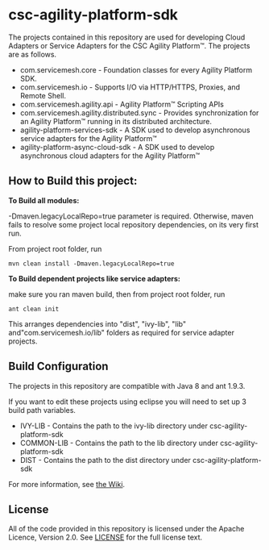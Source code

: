 # csc-agility-platform-sdk
The projects contained in this repository are used for developing Cloud Adapters or Service Adapters for the CSC Agility Platform&trade;. The projects are as follows.
* com.servicemesh.core - Foundation classes for every Agility Platform SDK.
* com.servicemesh.io - Supports I/O via HTTP/HTTPS, Proxies, and Remote Shell.
* com.servicemesh.agility.api - Agility Platform&trade; Scripting APIs
* com.servicemesh.agility.distributed.sync - Provides synchronization for an Agility Platform&trade; running in its distributed architecture.
* agility-platform-services-sdk - A SDK used to develop asynchronous service adapters for the Agility Platform&trade;
* agility-platform-async-cloud-sdk - A SDK used to develop asynchronous cloud adapters for the Agility Platform&trade;

## How to Build this project:

**To Build all modules:**

-Dmaven.legacyLocalRepo=true parameter is required. Otherwise, maven fails to resolve some project local repository dependencies, on its very first run.

From project root folder, run

<code>mvn clean install -Dmaven.legacyLocalRepo=true</code>

**To Build dependent projects like service adapters:**

make sure you ran maven build, then from project root folder, run

<code>ant clean init</code>

This arranges dependencies into "dist", "ivy-lib", "lib" and"com.servicemesh.io/lib" folders as required for service adapter projects.


## Build Configuration

The projects in this repository are compatible with Java 8 and ant 1.9.3.

If you want to edit these projects using eclipse you will need to set up 3 build path variables.
* IVY-LIB - Contains the path to the ivy-lib directory under csc-agility-platform-sdk
* COMMON-LIB - Contains the path to the lib directory under csc-agility-platform-sdk
* DIST - Contains the path to the dist directory under csc-agility-platform-sdk

For more information, see [the Wiki](https://github.com/csc/csc-agility-platform-sdk/wiki).

## License
All of the code provided in this repository is licensed under the Apache Licence, Version 2.0. See [LICENSE](https://github.com/csc/csc-agility-platform-sdk/blob/master/LICENSE) for the full license text.
